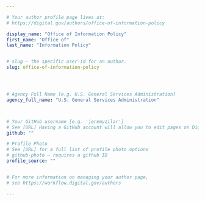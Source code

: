 ```yaml
---

# Your author profile page lives at:
# https://digital.gov/authors/office-of-information-policy

display_name: "Office of Information Policy"
first_name: "Office of"
last_name: "Information Policy"


# slug — the specific user-id for an author.
slug: office-of-information-policy




# Agency Full Name [e.g. U.S. General Services Administration]
agency_full_name: "U.S. General Services Administration"



# Your GitHub username [e.g. 'jeremyzilar']
# See [URL] Having a GitHub account will allow you to edit pages on DigitalGov. The image used in your GitHub account can also be used to populate your digital.gov profile photo.
github: ""

# Profile Photo
# See [URL] for a full list of profile photo options
# github-photo — requires a github ID
profile_source: ""


# For more information on managing your author page,
# see https://workflow.digital.gov/authors

---
```

